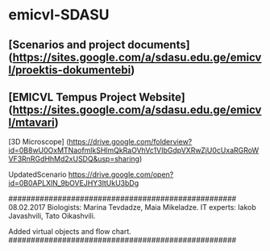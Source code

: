 # emicvl-SDASU

[Scenarios and project documents] (https://sites.google.com/a/sdasu.edu.ge/emicvl/proektis-dokumentebi)
---------------------------------------------------------------------
[EMICVL Tempus Project Website] (https://sites.google.com/a/sdasu.edu.ge/emicvl/mtavari)
------------------------------------------------------------------------------------
[3D Microscope] (https://drive.google.com/folderview?id=0B8wU0OxMTNaofmlkSHlmQkRaOVhVc1VIbGdpVXRwZjU0cUxaRGRoWVF3RnRGdHhMd2xUSDQ&usp=sharing)


UpdatedScenario
https://drive.google.com/open?id=0B0APLXlN_9bOVEJHY3ltUkU3bDg


###################################################
08.02.2017
Biologists: Marina Tevdadze, Maia Mikeladze.
IT experts: Iakob Javashvili, Tato Oikashvili.

Added virtual objects and flow chart.
###################################################
